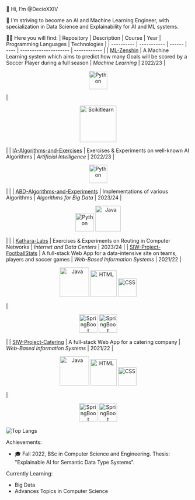 👋 Hi, I’m @DecioXXIV

👀 I'm striving to become an AI and Machine Learning Engineer, with specialization in Data Science and Explainability for AI and ML systems.

👨‍💻 Here you will find:
| Repository | Description | Course | Year | Programming Languages | Technologies |
| ---------- | ----------- | ------ | ---- | --------------------- | ------------ |
| [ML-Zenshin](https://github.com/DecioXXIV/ML-Zenshin) | A Machine Learning system which aims to predict how many Goals will be scored by a Soccer Player during a full season | *Machine Learning* | 2022/23 | <p align="center"><img src="https://upload.wikimedia.org/wikipedia/commons/c/c3/Python-logo-notext.svg" alt="Python" width="50"/></p> | <p align="center"><img src="https://upload.wikimedia.org/wikipedia/commons/0/05/Scikit_learn_logo_small.svg" alt="Scikitlearn" width="100"/></p> |
| [IA-Algorithms-and-Exercises](https://github.com/DecioXXIV/IA-Algorithms-and-Exercises) | Exercises & Experiments on well-known AI Algorithms | *Artificial Intelligence* | 2022/23 | <p align="center"><img src="https://upload.wikimedia.org/wikipedia/commons/c/c3/Python-logo-notext.svg" alt="Python" width="50"/></p> | |
| [ABD-Algorithms-and-Experiments](https://github.com/DecioXXIV/ABD-Algorithms-and-Experiments) | Implementations of various Algorithms | *Algorithms for Big Data* | 2023/24 | <p align="center"><img src="https://upload.wikimedia.org/wikipedia/commons/c/c3/Python-logo-notext.svg" alt="Python" width="50"/> <img src="https://brandslogos.com/wp-content/uploads/images/large/java-logo-1.png" alt="Java" width="70"/></p> | |
| [Kathara-Labs](https://github.com/DecioXXIV/Kathara-Labs) | Exercises & Experiments on Routing in Computer Networks | *Internet and Data Centers* | 2023/24 |
| [SIW-Project-FootballStats](https://github.com/DecioXXIV/SIW-Project-FootballStats) | A full-stack Web App for a data-intensive site on teams, players and soccer games | *Web-Based Information Systems* | 2021/22 | <p align="center"><img src="https://brandslogos.com/wp-content/uploads/images/large/java-logo-1.png" alt="Java" width="80"/> <img src="https://upload.wikimedia.org/wikipedia/commons/6/61/HTML5_logo_and_wordmark.svg" alt="HTML" width="72"/> <img src="https://upload.wikimedia.org/wikipedia/commons/d/d5/CSS3_logo_and_wordmark.svg" alt="CSS" width="50"/></p> | <p align="center"><img src="https://upload.wikimedia.org/wikipedia/commons/7/79/Spring_Boot.svg" alt="SpringBoot" width="50"/> <img src="https://upload.wikimedia.org/wikipedia/commons/2/29/Postgresql_elephant.svg" alt="SpringBoot" width="50"/></p> |
| [SIW-Project-Catering](https://github.com/DecioXXIV/SIW-Project-Catering) | A full-stack Web App for a catering company  | *Web-Based Information Systems* | 2021/22 | <p align="center"><img src="https://brandslogos.com/wp-content/uploads/images/large/java-logo-1.png" alt="Java" width="80"/> <img src="https://upload.wikimedia.org/wikipedia/commons/6/61/HTML5_logo_and_wordmark.svg" alt="HTML" width="72"/> <img src="https://upload.wikimedia.org/wikipedia/commons/d/d5/CSS3_logo_and_wordmark.svg" alt="CSS" width="50"/></p> | <p align="center"><img src="https://upload.wikimedia.org/wikipedia/commons/7/79/Spring_Boot.svg" alt="SpringBoot" width="50"/> <img src="https://upload.wikimedia.org/wikipedia/commons/2/29/Postgresql_elephant.svg" alt="SpringBoot" width="50"/></p>
  
![Top Langs](https://github-readme-stats.vercel.app/api/top-langs/?username=DecioXXIV&layout=compact&hide=jupyter%20notebook)

Achievements:
  - 🎓 Fall 2022, BSc in Computer Science and Engineering. Thesis: "Explainable AI for Semantic Data Type Systems".

Currently Learning:
  - Big Data
  - Advances Topics in Computer Science
